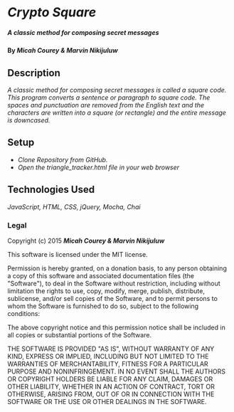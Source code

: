 # _Crypto Square_

#####  _A classic method for composing secret messages_

#### By **_Micah Courey & Marvin Nikijuluw_**

## Description

_A classic method for composing secret messages is called a square code. This program converts a sentence or paragraph to square code. The spaces and punctuation are removed from the English text and the characters are written into a square (or rectangle) and the entire message is downcased._

## Setup

* _Clone Repository from GitHub._
* _Open the triangle_tracker.html file in your web browser_

## Technologies Used

_JavaScript, HTML, CSS, jQuery, Mocha, Chai_

### Legal

Copyright (c) 2015 **_Micah Courey & Marvin Nikijuluw_**

This software is licensed under the MIT license.

Permission is hereby granted, on a donation basis, to any person obtaining a copy of this software and associated documentation files (the "Software"), to deal in the Software without restriction, including without limitation the rights to use, copy, modify, merge, publish, distribute, sublicense, and/or sell copies of the Software, and to permit persons to whom the Software is furnished to do so, subject to the following conditions:

The above copyright notice and this permission notice shall be included in all copies or substantial portions of the Software.

THE SOFTWARE IS PROVIDED "AS IS", WITHOUT WARRANTY OF ANY KIND, EXPRESS OR IMPLIED, INCLUDING BUT NOT LIMITED TO THE WARRANTIES OF MERCHANTABILITY, FITNESS FOR A PARTICULAR PURPOSE AND NONINFRINGEMENT. IN NO EVENT SHALL THE AUTHORS OR COPYRIGHT HOLDERS BE LIABLE FOR ANY CLAIM, DAMAGES OR OTHER LIABILITY, WHETHER IN AN ACTION OF CONTRACT, TORT OR OTHERWISE, ARISING FROM, OUT OF OR IN CONNECTION WITH THE SOFTWARE OR THE USE OR OTHER DEALINGS IN THE SOFTWARE.
